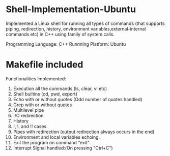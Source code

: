 # Shell-Implementation-Ubuntu
Implemented a Linux shell for running all types of commands (that supports piping,
redirection, history, environment variables,external-internal commands etc) in C++ using family of
system calls.

Programming Language: C++
Runnning Platform: Ubuntu

# Makefile included

Functionalities Implemented:

1) Execution all the commands (ls, clear, vi etc) 
2) Shell built­ins (cd, pwd, export)
3) Echo with or without quotes (Odd number of quotes handled)
4) Grep with or without quotes
5) Multilevel pipe
6) I/O redirection
7) History
8) !<int>, !<string>, and !! cases
9) Pipes with redirection (output redirection always occurs in the end)
10) Environment and local variables echoing.
11) Exit the program on command "exit".
12) Interrupt Signal handled:(On pressing "Ctrl+C")
